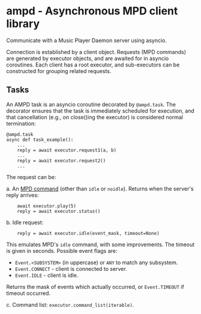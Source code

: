 # ampd - Asynchronous MPD client library

Communicate with a Music Player Daemon server using asyncio.

Connection is established by a client object.
Requests (MPD commands) are generated by executor objects, and are awaited for in asyncio coroutines.
Each client has a root executor, and sub-executors can be constructed for grouping related requests.

## Tasks

An AMPD task is an asyncio coroutine decorated by `@ampd.task`.
The decorator ensures that the task is immediately scheduled for execution, and
that cancellation (e.g., on close()ing the executor) is considered normal termination:

```
@ampd.task
async def task_example():
    ...
    reply = await executor.request1(a, b)
    ...
    reply = await executor.request2()
    ...
```

The request can be:

a. An [MPD command](https://www.musicpd.org/doc/html/protocol.html#command-reference) (other than `idle` or `noidle`).
   Returns when the server's reply arrives:

```
    await executor.play(5)
    reply = await executor.status()
```

b. Idle request:

```
    reply = await executor.idle(event_mask, timeout=None)
```

This emulates MPD's `idle` command, with some improvements.
The timeout is given in seconds.
Possible event flags are:

- `Event.<SUBSYSTEM>` (in uppercase) or `ANY` to match any subsystem.
- `Event.CONNECT` - client is connected to server.
- `Event.IDLE` - client is idle.

Returns the mask of events which actually occurred, or ``Event.TIMEOUT`` if timeout occurred.

c. Command list: `executor.command_list(iterable)`.
